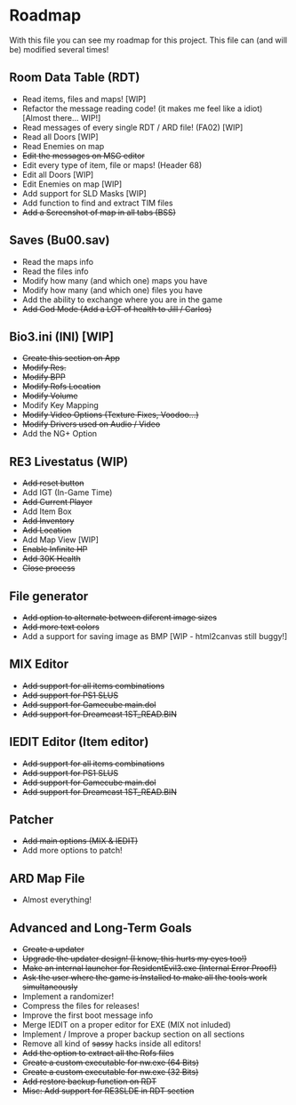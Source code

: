 # Roadmap
With this file you can see my roadmap for this project.
This file can (and will be) modified several times!

## Room Data Table (RDT)
- Read items, files and maps! [WIP]
- Refactor the message reading code! (it makes me feel like a idiot) [Almost there... WIP!]
- Read messages of every single RDT / ARD file! (FA02) [WIP]
- Read all Doors [WIP]
- Read Enemies on map
- ~~Edit the messages on MSG editor~~
- Edit every type of item, file or maps! (Header 68)
- Edit all Doors [WIP]
- Edit Enemies on map [WIP]
- Add support for SLD Masks [WIP]
- Add function to find and extract TIM files
- ~~Add a Screenshot of map in all tabs (BSS)~~

## Saves (Bu00.sav)
- Read the maps info
- Read the files info
- Modify how many (and which one) maps you have
- Modify how many (and which one) files you have
- Add the ability to exchange where you are in the game
- ~~Add God Mode (Add a LOT of health to Jill / Carlos)~~

## Bio3.ini (INI) [WIP]
- ~~Create this section on App~~
- ~~Modify Res.~~
- ~~Modify BPP~~
- ~~Modify Rofs Location~~
- ~~Modify Volume~~
- Modify Key Mapping
- ~~Modify Video Options (Texture Fixes, Voodoo...)~~
- ~~Modify Drivers used on Audio / Video~~
- Add the NG+ Option

## RE3 Livestatus (WIP)
- ~~Add reset button~~
- Add IGT (In-Game Time)
- ~~Add Current Player~~
- Add Item Box
- ~~Add Inventory~~
- ~~Add Location~~
- Add Map View [WIP]
- ~~Enable Infinite HP~~
- ~~Add 30K Health~~
- ~~Close process~~

## File generator
- ~~Add option to alternate between diferent image sizes~~
- ~~Add more text colors~~
- Add a support for saving image as BMP [WIP - html2canvas still buggy!]

## MIX Editor
- ~~Add support for all items combinations~~
- ~~Add support for PS1 SLUS~~
- ~~Add support for Gamecube main.dol~~
- ~~Add support for Dreamcast 1ST_READ.BIN~~

## IEDIT Editor (Item editor)
- ~~Add support for all items combinations~~
- ~~Add support for PS1 SLUS~~
- ~~Add support for Gamecube main.dol~~
- ~~Add support for Dreamcast 1ST_READ.BIN~~

## Patcher
- ~~Add main options (MIX & IEDIT)~~ 
- Add more options to patch!

## ARD Map File
- Almost everything!

## Advanced and Long-Term Goals
- ~~Create a updater~~
- ~~Upgrade the updater design! (I know, this hurts my eyes too!)~~
- ~~Make an internal launcher for ResidentEvil3.exe (Internal Error Proof!)~~
- ~~Ask the user where the game is Installed to make all the tools work simultaneously~~
- Implement a randomizer!
- Compress the files for releases!
- Improve the first boot message info
- Merge IEDIT on a proper editor for EXE (MIX not inluded)
- Implement / Improve a proper backup section on all sections
- Remove all kind of ~~sassy~~ hacks inside all editors!
- ~~Add the option to extract all the Rofs files~~
- ~~Create a custom executable for nw.exe (64 Bits)~~
- ~~Create a custom executable for nw.exe (32 Bits)~~
- ~~Add restore backup function on RDT~~
- ~~Misc: Add support for RE3SLDE in RDT section~~
